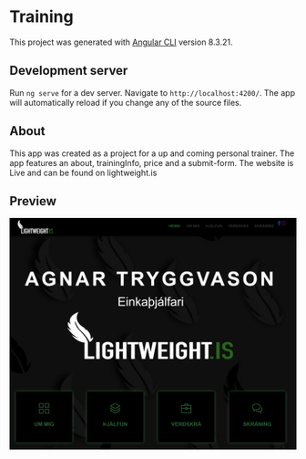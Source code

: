 # Training

This project was generated with [Angular CLI](https://github.com/angular/angular-cli) version 8.3.21.

## Development server

Run `ng serve` for a dev server. Navigate to `http://localhost:4200/`. The app will automatically reload if you change any of the source files.

## About

This app was created as a project for a up and coming personal trainer. The app features an about, trainingInfo, price and a submit-form.
The website is Live and can be found on lightweight.is

## Preview
![Image description](src/assets/img/demo.PNG)
